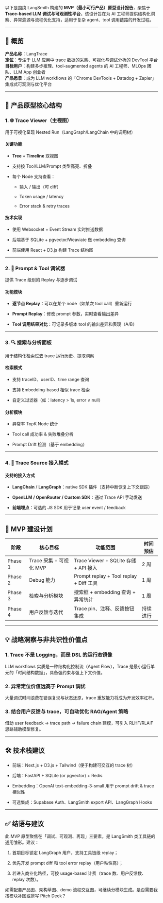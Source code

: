 以下是围绕 LangSmith 构建的 **MVP（最小可行产品）原型设计报告**，聚焦于 **Trace-based LLM 调试与可观测性平台**。该设计旨在为 AI 工程师提供结构化洞察、异常溯源与流程优化支持，适用于复杂 agent、tool 调用链路的开发过程。

---

## 🧭 概览

**产品名称**：LangTrace  
**定位**：专注于 LLM 应用中 trace 数据的采集、可视化与调试分析的 DevTool 平台  
**目标用户**：构建多步推理、tool-augmented agents 的 AI 工程师、MLOps 团队、LLM App 创业者  
**产品愿景**：成为 LLM workflows 的「Chrome DevTools + Datadog + Zapier」集成式可观测与优化平台

---

## 🧱 产品原型核心结构

### 1. 🌐 Trace Viewer（主视图）

用于可视化呈现 Nested Run（LangGraph/LangChain 中的调用树）

#### 关键功能

- **Tree + Timeline** 双视图
    
- 支持按 Tool/LLM/Prompt 类型高亮、折叠
    
- 每个 Node 支持查看：
    
    - 输入 / 输出（可 diff）
        
    - Token usage / latency
        
    - Error stack & retry traces
        

#### 技术实现

- 使用 Websocket + Event Stream 实时推送数据
    
- 后端基于 SQLite + pgvector/Weaviate 做 embedding 查询
    
- 前端使用 React + D3.js 构建 Trace 结构图
    

---

### 2. 🧪 Prompt & Tool 调试器

提供 Trace 级别的 Replay 与逐步调试

#### 功能模块

- **逐节点 Replay**：可以在某个 node（如某次 tool call）重新运行
    
- **Prompt Replay**：修改 prompt 参数，实时查看输出差异
    
- **Tool 调用结果对比**：可记录多版本 tool 的输出差异和表现（A/B）
    

---

### 3. 🔍 搜索与分析面板

用于结构化检索过去 trace 运行历史、提取洞察

#### 检索模式

- 支持 traceID、userID、time range 查询
    
- 支持 Embedding-based 相似 trace 检索
    
- 自定义过滤器（如：latency > 1s, error ≠ null）
    

#### 分析模块

- 异常率 TopK Node 统计
    
- Tool call 成功率 & 失败堆叠分析
    
- Prompt Drift 检测（基于 embedding）
    

---

### 4. 🔄 Trace Source 接入模式

#### 支持的接入方式

- **LangChain** / **LangGraph**：native SDK 插件（支持中断恢复上下文跟踪）
    
- **OpenLLM / OpenRouter / Custom SDK**：通过 Trace API 手动发送
    
- **前端埋点**：可选的 JS SDK 用于记录 user event / feedback
    

---

## 🚀 MVP 建设计划

|阶段|核心目标|功能范围|时间预估|
|---|---|---|---|
|Phase 1|Trace 采集 + 可视化 MVP|Trace Viewer + SQLite 存储 + API 接入|2 周|
|Phase 2|Debug 能力|Prompt replay + Tool replay + Diff 工具|1 周|
|Phase 3|检索与分析模块|搜索框 + embedding 查询 + 异常统计|1 周|
|Phase 4|用户反馈与迭代|Trace pin、注释、反馈按钮集成|持续进行|

---

## 💡 战略洞察与非共识性价值点

### 1. Trace 不是 Logging，而是 DSL 的运行态镜像

LLM workflows 实质是一种结构化控制流（Agent Flow），Trace 是最小运行单元的「时间结构数据」，具备强约束与强上下文价值。

### 2. 异常定位价值远高于 Prompt 调优

大量调试时间浪费在错误复现与状态还原，trace 重放能力将成为开发效率杠杆。

### 3. 结合用户反馈与 trace，可自动优化 RAG/Agent 策略

借助 user feedback → trace path → failure chain 建模，可引入 RLHF/RLAIF 思路辅助模型修复。

---

## 🛠 技术栈建议

- 前端：Next.js + D3.js + Tailwind（便于构建可交互的 trace 树）
    
- 后端：FastAPI + SQLite (or pgvector) + Redis
    
- Embedding：OpenAI text-embedding-3-small 用于 prompt drift & trace 相似性
    
- 可选集成：Supabase Auth、LangSmith export API、LangGraph Hooks
    

---

## ✅ 结语与建议

此 MVP 原型聚焦在「调试、可观测、再现」三要素，是 LangSmith 类工具链的通用雏形。建议：

1. 首期目标锁定 LangGraph 用户，支持工具链级 replay；
    
2. 优先开发 prompt diff 和 tool error replay（用户粘性高）；
    
3. 若进入商业化路径，可按 usage-based 计费（trace 数、用户反馈数、replay 次数）。
    

如需配套产品图、架构草图、demo 流程交互图，可继续分模块生成。是否需要我按模块补图或撰写 Pitch Deck？